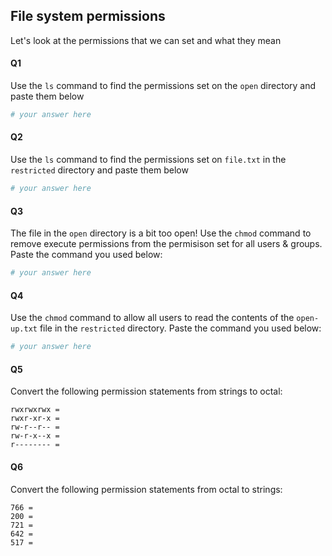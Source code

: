 ## File system permissions
Let's look at the permissions that we can set and what they mean 

#### Q1
Use the `ls` command to find the permissions set on the `open` directory and paste them below
```sh
# your answer here

```

#### Q2
Use the `ls` command to find the permissions set on `file.txt` in the `restricted` directory and paste them below
```sh
# your answer here

```

#### Q3
The file in the `open` directory is a bit too open! Use the `chmod` command to remove execute permissions from the permisison set for all users & groups. Paste the command you used below:
```sh
# your answer here

```

#### Q4
Use the `chmod` command to allow all users to read the contents of the `open-up.txt` file in the `restricted` directory. Paste the command you used below:
```sh
# your answer here

```

#### Q5
Convert the following permission statements from strings to octal:
```
rwxrwxrwx =
rwxr-xr-x =
rw-r--r-- =
rw-r-x--x =
r-------- =
```

#### Q6
Convert the following permission statements from octal to strings:
```
766 =
200 =
721 =
642 =
517 =
```